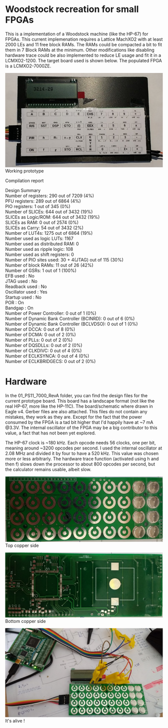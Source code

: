 # Woodstock recreation for small FPGAs

This is a implementation of a Woodstock machine (like the HP-67) for FPGAs.
This current implemenation requires a Lattice MachXO2 with at least 2000 LEs and
11 free block RAMs. The RAMs could be compacted a bit to fit them in 7 Block RAMs
at the minimum. Other modifications like disabling hardware trace could be also 
implemented to reduce LE usage and fit it in a LCMXO2-1200. The target board
used is shown below. The populated FPGA is a LCMXO2-7000ZE.

<p align=left">
  <img src="/01_PS11_7000_RevA/PS11_67.jpg">
  Working prototype
</p>

Compilation report


Design Summary<br>
   Number of registers:    290 out of  7209 (4%)<br>
      PFU registers:          289 out of  6864 (4%)<br>
      PIO registers:            1 out of   345 (0%)<br>
   Number of SLICEs:       644 out of  3432 (19%)<br>
      SLICEs as Logic/ROM:    644 out of  3432 (19%)<br>
      SLICEs as RAM:            0 out of  2574 (0%)<br>
      SLICEs as Carry:         54 out of  3432 (2%)<br>
   Number of LUT4s:        1275 out of  6864 (19%)<br>
      Number used as logic LUTs:        1167<br>
      Number used as distributed RAM:     0<br>
      Number used as ripple logic:      108<br>
      Number used as shift registers:     0<br>
   Number of PIO sites used: 30 + 4(JTAG) out of 115 (30%)<br>
   Number of block RAMs:  11 out of 26 (42%)<br>
   Number of GSRs:  1 out of 1 (100%)<br>
   EFB used :       No<br>
   JTAG used :      No<br>
   Readback used :  No<br>
   Oscillator used :  Yes<br>
   Startup used :   No<br>
   POR :            On<br>
   Bandgap :        On<br>
   Number of Power Controller:  0 out of 1 (0%)<br>
   Number of Dynamic Bank Controller (BCINRD):  0 out of 6 (0%)<br>
   Number of Dynamic Bank Controller (BCLVDSO):  0 out of 1 (0%)<br>
   Number of DCCA:  0 out of 8 (0%)<br>
   Number of DCMA:  0 out of 2 (0%)<br>
   Number of PLLs:  0 out of 2 (0%)<br>
   Number of DQSDLLs:  0 out of 2 (0%)<br>
   Number of CLKDIVC:  0 out of 4 (0%)<br>
   Number of ECLKSYNCA:  0 out of 4 (0%)<br>
   Number of ECLKBRIDGECS:  0 out of 2 (0%)<br>

# Hardware

In the 01_PS11_7000_RevA folder, you can find the design files for the current prototype board.
This board has a landscape format (not like the real HP-67, more like the HP-11C). The board/schematic
where drawn in Eagle v4. Gerber files are also attached. This files do not contain any mistakes,
they work as they are. Except for the fact that the power consumed by the FPGA is a tad bit higher
that I'd happily have at ~7 mA @3.3V.
The internal oscillator of the FPGA may be a big contributor to this value, a fact that has not been
yet explored.

The HP-67 clock is ~180 kHz. Each opcode needs 56 clocks, one per bit, meaning around ~3200 opcodes
per second. I used the internal oscillator at 2.08 MHz and divided it by four to have a 520 kHz. This 
value was chosen more or less arbitrarly. The hardware trace function (activated using h and then f)
slows down the processor to about 800 opcodes per second, but the calculator remains usable, albeit slow.

<p align=left">
  <img src="/01_PS11_7000_RevA/PS11_Top.jpg">
  Top copper side
</p>
<p align=left">
  <img src="/01_PS11_7000_RevA/PS11_Bottom.jpg">
  Bottom copper side
</p>
<p align=left">
  <img src="/01_PS11_7000_RevA/IMG_20170427_134208272.jpg">
  It's alive !
</p>





